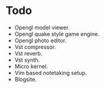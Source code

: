 # Todo
- Opengl model viewer.
- Opengl quake style game engine.
- Opengl photo editor.
- Vst compressor.
- Vst reverb.
- Vst synth.
- Micro kernel.
- Vim based notetaking setup.
- Blogsite.
